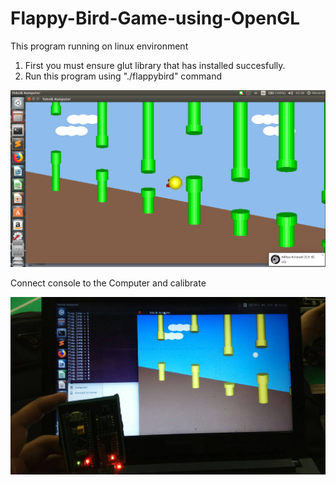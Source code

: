 # Flappy-Bird-Game-using-OpenGL

This program running on linux environment
1. First you must ensure glut library that has installed succesfully.
2. Run this program using "./flappybird" command

<img src="Images/Test Environment1.png">

Connect console to the Computer and calibrate

<img src="Images/Test Remote Gyro.jpg">

